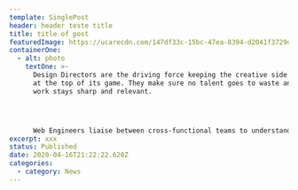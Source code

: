 ```yaml
---
template: SinglePost
header: header teste title
title: title of post
featuredImage: https://ucarecdn.com/147df33c-15bc-47ea-8394-d2041f3729d9/
containerOne:
  - alt: photo
    textOne: >-
      Design Directors are the driving force keeping the creative side of Huge
      at the top of its game. They make sure no talent goes to waste and the
      work stays sharp and relevant.




      Web Engineers liaise between cross-functional teams to understand core presentation layer requirements and recommend and implement solutions that follow best practices.  They’re the client-side engineers and lead initiatives on some of our largest client engagements.
excerpt: xxx
status: Published
date: 2020-04-16T21:22:22.620Z
categories:
  - category: News
---
```

